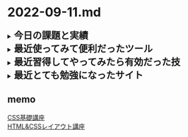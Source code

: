 # 2022-09-11.md
<details>
<summary><h2 style="display:inline">今日の課題と実績</h2></summary>
 <h3>やりたいこと/やったこと</h3>
 <ol>
  <li>レスポンシブ対応のレイアウトを極力自力で作ってみる</li>
   <p>習得したスキルを定着させるためスマホ・PC両方に一つのcssで対応できるモノを考えて実装する。ここでは、まず手順を考える。</p>
   <ol>
    <li>/lesson03/フォルダを新たにつくり、直下にindex.htmlおよびstyle.cssファイルを作成する。内容は、前回作った<a href="https://d02.yuasys.jp/layout-cource/lesson02/toppage.html">トップーページレイアウト</a>（top-page.html, top-page.css）をコピペしたものとする。</li>
    <li>cssをモバイルファーストに編集する。<b>モバイルファースト</b>とは、先頭からモバイル用のstyleを記述、後ろに @mmedia (min-width:900px){～PC用style～} を追記する様式。
   </ol>
   <br>
  </ol>
</details>
 

<details>
  <summary><h2 style="display:inline"?>最近使ってみて便利だったツール</h2></summary>
  <ul>
   <li>オンラインツール：<a href="https://favicon-generator.mintsu-dev.com/">ファビコンジェネレータ</a>で任意の画像をfaviconに変換</li>
   <li>オンラインツール：<a href="https://placehold.jp/">プレスホルダー</a>で任意サイズのダミー画像を生成</li>
  </ul>
</details>
 <details>
  <summary><h2 style="display:inline"?>最近習得してやってみたら有効だった技</h2></summary>
  <ul>
   <li>画面のキャッシュデータの削除／更新</li>
   <div><img src="../../images/fig22-09-07_1.png" style="width:640px;"></div>
  </ul>
</details>
 <details>
  <summary><h2 style="display:inline"?>最近とても勉強になったサイト</h2></summary>
  <ul>
   <li>レイアウトデザインにおける画像の扱い方の参考になった：
     <a href="https://www.nishishi.com/css/resize-image-keep-aspect-ratio.html">画像の縦横比を維持したままリサイズ(拡大/縮小)するCSS</a></li>
  </ul>
</details>


## memo
[CSS基礎講座](https://youtube.com/playlist?list=PLwM1-TnN_NN5jWN09yjtxWng2XZa88ate)  
[HTML&CSSレイアウト講座](https://youtube.com/playlist?list=PLwM1-TnN_NN5x6_-OTH9BFVgbYg_l7oEN)

